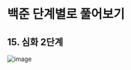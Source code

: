 # 백준 단계별로 풀어보기
## 15. 심화 2단계

![image](https://github.com/user-attachments/assets/c59e61f6-452c-4e7f-b63f-7448822e59f8)
